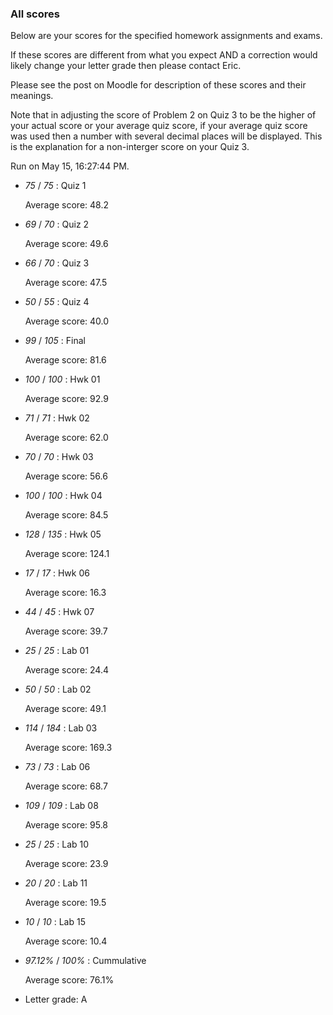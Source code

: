 ### All scores

Below are your scores for the specified homework assignments and exams.

If these scores are different from what you expect AND a correction would likely change your letter grade then please contact Eric.

Please see the post on Moodle for description of these scores and their meanings.


Note that in adjusting the score of Problem 2 on Quiz 3 to be the higher of your actual score or your average quiz score, if your average quiz score was used then a number with several decimal places will be displayed.  This is the explanation for a non-interger score on your Quiz 3.


Run on May 15, 16:27:44 PM.

+ _75_ /  _75_ : Quiz 1

  Average score: 48.2

+ _69_ /  _70_ : Quiz 2

  Average score: 49.6

+ _66_ /  _70_ : Quiz 3

  Average score: 47.5

+ _50_ /  _55_ : Quiz 4

  Average score: 40.0

+ _99_ /  _105_ : Final

  Average score: 81.6

+ _100_ /  _100_ : Hwk 01

  Average score: 92.9

+ _71_ /  _71_ : Hwk 02

  Average score: 62.0

+ _70_ /  _70_ : Hwk 03

  Average score: 56.6

+ _100_ /  _100_ : Hwk 04

  Average score: 84.5

+ _128_ /  _135_ : Hwk 05

  Average score: 124.1

+ _17_ /  _17_ : Hwk 06

  Average score: 16.3

+ _44_ /  _45_ : Hwk 07

  Average score: 39.7

+ _25_ /  _25_ : Lab 01

  Average score: 24.4

+ _50_ /  _50_ : Lab 02

  Average score: 49.1

+ _114_ /  _184_ : Lab 03

  Average score: 169.3

+ _73_ /  _73_ : Lab 06

  Average score: 68.7

+ _109_ /  _109_ : Lab 08

  Average score: 95.8

+ _25_ /  _25_ : Lab 10

  Average score: 23.9

+ _20_ /  _20_ : Lab 11

  Average score: 19.5

+ _10_ /  _10_ : Lab 15

  Average score: 10.4

+ _97.12%_ /  _100%_ : Cummulative

  Average score: 76.1%

+ Letter grade: A



